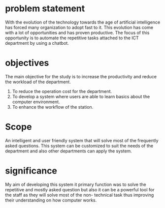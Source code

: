 # problem statement 
With the evolution of the technology towards the age of artificial intelligence has forced many organization to adopt fast to it. This evolution has come with a lot of opportunities and has proven productive.
The focus of this opportunity is to automate the repetitive tasks attached to the ICT department by using a chatbot.
# objectives 
The main objective for the study is to increase the productivity and reduce the workload of the department.
1. To reduce the operation cost for the department.
2. To develop a system where users are able to learn basics about the computer environment.
3. To enhance the workflow of the station.
# Scope
An intelligent and user friendly system that will solve most of the frequently asked questions. This system can be customized to suit the needs of the department and also other departments can apply the system.
# significance
My aim of developing this system it primary function was to solve the repetitive and mostly asked question but also it can be a powerful tool for the staff as they will solve most of the non- technical task thus improving their understanding on how computer works.
